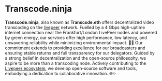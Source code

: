 # Transcode.ninja

**Transcode.ninja**, also known as **Transcode.eth** offers decentralized video transcoding on the [livepeer](https://livepeer.org) network. Fuelled by a 4 Gbps high-uptime internet connection near the Frankfurt/London LivePeer nodes and powered by green energy, our services offer high performance, low latency, and unwavering reliability while minimizing environmental impact. 🌿🥷 Our commitment extends to providing excellence for our broadcasters and ensuring stable returns and full transparency for our delegators. Guided by a strong belief in decentralization and the open-source philosophy, we aspire to be more than a transcoding node. Actively contributing to the [Livepeer ecosystem](https://livepeer.org), we develop open-source software and tools, embodying a dedication to collaborative innovation. 🌐✨
